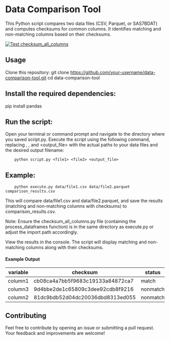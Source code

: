 # Data Comparison Tool
This Python script compares two data files (CSV, Parquet, or SAS7BDAT) and computes checksums for common columns. It identifies matching and non-matching columns based on their checksums.

[![Test checksum_all_columns](https://github.com/uaineteine/python_data_checksum/actions/workflows/test.yaml/badge.svg)](https://github.com/uaineteine/python_data_checksum/actions/workflows/test.yaml)

## Usage
Clone this repository:
git clone https://github.com/your-username/data-comparison-tool.git
cd data-comparison-tool

## Install the required dependencies:
pip install pandas

## Run the script:
Open your terminal or command prompt and navigate to the directory where you saved script.py. Execute the script using the following command, replacing <file1>, <file2>, and <output_file> with the actual paths to your data files and the desired output filename:

```
    python script.py <file1> <file2> <output_file>
```
## Example:
```
    python execute.py data/file1.csv data/file2.parquet comparison_results.csv
```
This will compare data/file1.csv and data/file2.parquet, and save the results (matching and non-matching columns with checksums) to comparison_results.csv.

Note: Ensure the checksum_all_columns.py file (containing the process_dataframes function) is in the same directory as execute.py or adjust the import path accordingly.

View the results in the console. The script will display matching and non-matching columns along with their checksums.
#### Example Output
| **variable** | **checksum**                     | **status** |
|--------------|----------------------------------|------------|
| column1      | cb08ca4a7bb5f9683c19133a84872ca7 | match      |
| column3      | 9d4bbe2de1c65809c3dee92cdb8f9216 | nonmatch   |
| column2      | 81dc9bdb52d04dc20036dbd8313ed055 | nonmatch   |

## Contributing
Feel free to contribute by opening an issue or submitting a pull request. Your feedback and improvements are welcome!
